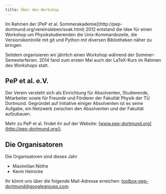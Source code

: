 ```yaml
---
title: Über den Workshop
---
```


<p class="lead">Im Rahmen der [PeP et al. Sommerakademie](http://pep-dortmund.org/vereinsleben/soak.html) 2012 entstand die Idee für einen Workshop um Physikstudierenden die Unix-Kommandozeile, die Versionskontrolle mit git und Python mit diversen Bibliotheken näher zu bringen.</p>

Seitdem organisieren wir jährlich einen Workshop während der Sommer-Semesterferien.
2014 fand zum ersten Mal auch der LaTeX-Kurs im Rahmen des Workshops statt.

## PeP et al. e.V.
Der Verein versteht sich als Einrichtung für Absolventen, Studierende, Mitarbeiter sowie für Freunde und Förderer der Fakultät Physik der TU Dortmund.
Gegründet auf Initiative einiger Absolventen ist es seine Aufgabe, ein Netzwerk zwischen den Absolventen und der Fakultät aufzubauen.

Mehr zu PeP et al. findet ihr auf der Website: [www.pep-dortmund.org](http://pep-dortmund.org/).

## Die Organisatoren
Die Organisatoren sind dieses Jahr

  - Maximilian Nöthe
  - Kevin Heinicke

Ihr könnt uns über die folgende Mail-Adresse erreichen: [toolbox-pep-dortmund@googlegroups.com](mailto:toolbox-pep-dortmund@googlegroups.com).
